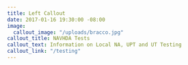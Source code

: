 ```yaml
---
title: Left Callout
date: 2017-01-16 19:30:00 -08:00
image:
  callout_image: "/uploads/bracco.jpg"
callout_title: NAVHDA Tests
callout_text: Information on Local NA, UPT and UT Testing
callout_link: "/testing"
---
```


